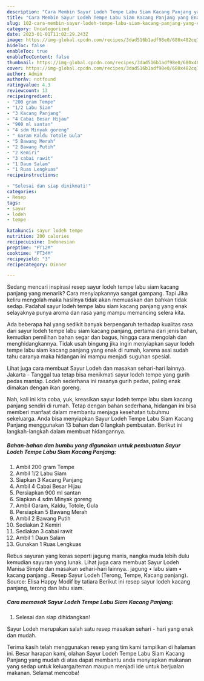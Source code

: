 ```yaml
---
description: "Cara Membin Sayur Lodeh Tempe Labu Siam Kacang Panjang yang Enak}"
title: "Cara Membin Sayur Lodeh Tempe Labu Siam Kacang Panjang yang Enak}"
slug: 102-cara-membin-sayur-lodeh-tempe-labu-siam-kacang-panjang-yang-enak
category: Uncategorized
date: 2023-01-01T11:02:29.243Z
image: https://img-global.cpcdn.com/recipes/3dad516b1adf98e0/680x482cq70/sayur-lodeh-tempe-labu-siam-kacang-panjang-foto-resep-utama.jpg
hideToc: false
enableToc: true
enableTocContent: false
thumbnail: https://img-global.cpcdn.com/recipes/3dad516b1adf98e0/680x482cq70/sayur-lodeh-tempe-labu-siam-kacang-panjang-foto-resep-utama.jpg
cover: https://img-global.cpcdn.com/recipes/3dad516b1adf98e0/680x482cq70/sayur-lodeh-tempe-labu-siam-kacang-panjang-foto-resep-utama.jpg
author: Admin
authorAv: notfound
ratingvalue: 4.3
reviewcount: 13
recipeingredient:
- "200 gram Tempe"
- "1/2 Labu Siam"
- "3 Kacang Panjang"
- "4 Cabai Besar Hijau"
- "900 ml santan"
- "4 sdm Minyak goreng"
- " Garam Kaldu Totole Gula"
- "5 Bawang Merah"
- "2 Bawang Putih"
- "2 Kemiri"
- "3 cabai rawit"
- "1 Daun Salam"
- "1 Ruas Lengkuas"
recipeinstructions:

- "Selesai dan siap dinikmati!"
categories:
- Resep
tags:
- sayur
- lodeh
- tempe

katakunci: sayur lodeh tempe 
nutrition: 200 calories
recipecuisine: Indonesian
preptime: "PT12M"
cooktime: "PT34M"
recipeyield: "3"
recipecategory: Dinner

---
```



Sedang mencari inspirasi resep sayur lodeh tempe labu siam kacang panjang yang menarik? Cara menyiapkannya sangat gampang. Tapi Jika keliru mengolah maka hasilnya tidak akan memuaskan dan bahkan tidak sedap. Padahal sayur lodeh tempe labu siam kacang panjang yang enak selayaknya punya aroma dan rasa yang mampu memancing selera kita.


Ada beberapa hal yang sedikit banyak berpengaruh terhadap kualitas rasa dari sayur lodeh tempe labu siam kacang panjang, pertama dari jenis bahan, kemudian pemilihan bahan segar dan bagus, hingga cara mengolah dan menghidangkannya. Tidak usah bingung jika ingin menyiapkan sayur lodeh tempe labu siam kacang panjang yang enak di rumah, karena asal sudah tahu caranya maka hidangan ini mampu menjadi suguhan spesial.

Lihat juga cara membuat Sayur Lodeh dan masakan sehari-hari lainnya. Jakarta - Tanggal tua tetap bisa menikmati sayur lodeh tempe yang gurih pedas mantap. Lodeh sederhana ini rasanya gurih pedas, paling enak dimakan dengan ikan goreng.


Nah, kali ini kita coba, yuk, kreasikan sayur lodeh tempe labu siam kacang panjang sendiri di rumah. Tetap dengan bahan sederhana, hidangan ini bisa memberi manfaat dalam membantu menjaga kesehatan tubuhmu sekeluarga. Anda bisa menyiapkan Sayur Lodeh Tempe Labu Siam Kacang Panjang menggunakan 13 bahan dan 0 langkah pembuatan. Berikut ini langkah-langkah dalam membuat hidangannya.

<!--inarticleads1-->

##### Bahan-bahan dan bumbu yang digunakan untuk pembuatan Sayur Lodeh Tempe Labu Siam Kacang Panjang:

1. Ambil 200 gram Tempe
1. Ambil 1/2 Labu Siam
1. Siapkan 3 Kacang Panjang
1. Ambil 4 Cabai Besar Hijau
1. Persiapkan 900 ml santan
1. Siapkan 4 sdm Minyak goreng
1. Ambil  Garam, Kaldu, Totole, Gula
1. Persiapkan 5 Bawang Merah
1. Ambil 2 Bawang Putih
1. Sediakan 2 Kemiri
1. Sediakan 3 cabai rawit
1. Ambil 1 Daun Salam
1. Gunakan 1 Ruas Lengkuas


Rebus sayuran yang keras seperti jagung manis, nangka muda lebih dulu kemudian sayuran yang lunak. Lihat juga cara membuat Sayur Lodeh Manisa Simple dan masakan sehari-hari lainnya.. jagung • labu siam • kacang panjang . Resep Sayur Lodeh (Terong, Tempe, Kacang panjang). Source: Elisa Happy Modif by tatiara Berikut ini resep sayur lodeh kacang panjang, terong dan labu siam. 

<!--inarticleads2-->

##### Cara memasak Sayur Lodeh Tempe Labu Siam Kacang Panjang:


1. Selesai dan siap dihidangkan!

Sayur Lodeh merupakan salah satu resep masakan sehari - hari yang enak dan mudah. 

Terima kasih telah menggunakan resep yang tim kami tampilkan di halaman ini. Besar harapan kami, olahan Sayur Lodeh Tempe Labu Siam Kacang Panjang yang mudah di atas dapat membantu anda menyiapkan makanan yang sedap untuk keluarga/teman maupun menjadi ide untuk berjualan makanan. Selamat mencoba!
